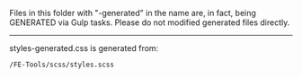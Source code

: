 
Files in this folder with "-generated" in the name are, in fact, being GENERATED via Gulp tasks.  Please do not modified generated files directly.

---

styles-generated.css is generated from:
```
/FE-Tools/scss/styles.scss
```
